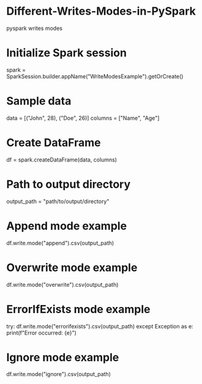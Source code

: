 # Different-Writes-Modes-in-PySpark
pyspark writes modes

# Initialize Spark session
spark = SparkSession.builder.appName("WriteModesExample").getOrCreate()
# Sample data
data = [("John", 28), ("Doe", 26)]
columns = ["Name", "Age"]
# Create DataFrame
df = spark.createDataFrame(data, columns)
# Path to output directory
output_path = "path/to/output/directory"
# Append mode example
df.write.mode("append").csv(output_path)
# Overwrite mode example
df.write.mode("overwrite").csv(output_path)
# ErrorIfExists mode example
try:
    df.write.mode("errorifexists").csv(output_path)
except Exception as e:
    print(f"Error occurred: {e}")
# Ignore mode example
df.write.mode("ignore").csv(output_path)
